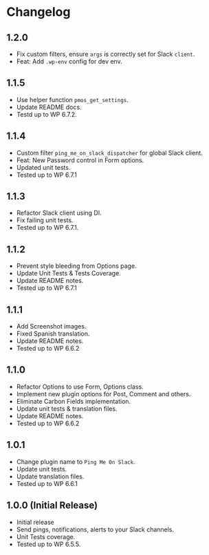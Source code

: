 # Changelog

## 1.2.0
* Fix custom filters, ensure `args` is correctly set for Slack `client`.
* Feat: Add `.wp-env` config for dev env.

## 1.1.5
* Use helper function `pmos_get_settings`.
* Update README docs.
* Testd up to WP 6.7.2.

## 1.1.4
* Custom filter `ping_me_on_slack_dispatcher` for global Slack client.
* Feat: New Password control in Form options.
* Updated unit tests.
* Tested up to WP 6.7.1

## 1.1.3
* Refactor Slack client using DI.
* Fix failing unit tests.
* Tested up to WP 6.7.1.

## 1.1.2
* Prevent style bleeding from Options page.
* Update Unit Tests & Tests Coverage.
* Update README notes.
* Tested up to WP 6.7.1

## 1.1.1
* Add Screenshot images.
* Fixed Spanish translation.
* Update README notes.
* Tested up to WP 6.6.2

## 1.1.0
* Refactor Options to use Form, Options class.
* Implement new plugin options for Post, Comment and others.
* Eliminate Carbon Fields implementation.
* Update unit tests & translation files.
* Update README notes.
* Tested up to WP 6.6.2

## 1.0.1
* Change plugin name to `Ping Me On Slack`.
* Update unit tests.
* Update translation files.
* Tested up to WP 6.6.1

## 1.0.0 (Initial Release)
* Initial release
* Send pings, notifications, alerts to your Slack channels.
* Unit Tests coverage.
* Tested up to WP 6.5.5.
